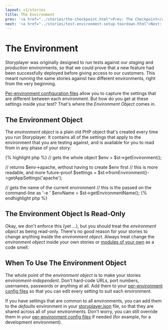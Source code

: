 ```yaml
---
layout: v1/stories
title: The Environment
prev: '<a href="../stories/the-checkpoint.html">Prev: The Checkpoint</a>'
next: '<a href="../stories/test-environment-setup-teardown.html">Next: Test Environment Setup / Teardown Phases</a>'
---
```


# The Environment

Storyplayer was originally designed to run tests against our _staging_ and _production_ environments, so that we could prove that a new feature had been successfully deployed before giving access to our customers.  This meant running the same stories against two different environments, right from the very beginning.

[Per-environment configuration files](../configuration/environment-config.html) allow you to capture the settings that are different between each environment.  But how do you get at these settings inside your test?  That's where the _Environment Object_ comes in.

## The Environment Object

The _environment object_ is a plain old PHP object that's created every time you run Storyplayer.  It contains all of the settings that apply to the environment that you are testing against, and is available for you to read from in any phase of your story:

{% highlight php %}
// gets the whole object
$env = $st->getEnvironment();

// returns $env->apache, without having to create $env first
// this is more readable, and more future-proof
$settings = $st->fromEnvironment()->getAppSettings('apache');

// gets the name of the current environment
// this is the <environment> passed on the command-line as '-e <environment>'
$envName = $st->getEnvironmentName();
{% endhighlight php %}

## The Environment Object Is Read-Only

Okay, we don't enforce this (yet ...), but you should treat the _environment object_ as being read-only.  There's no good reason for your stories to change anything inside the _environment object_.  Always treat change the _environment object_ inside your own stories or [modules of your own](../modules/making-your-own/index.html) as a code smell.

## When To Use The Environment Object

The whole point of the _environment object_ is to make your stories _environment-independent_.  Don't hard-code URLs, port numbers, usernames, passwords or anything at all.  Add them to your [per-environment config files](../configuration/environment-config.html) so that you can edit every setting to suit each environment.

If you have settings that are common to all environments, you can add them to the _defaults_ environment in your [storyplayer.json](../configuration/storyplayer-json.html) file, so that they are shared across all of your environments.  Don't worry, you can still override them in your [per-environment config files](../configuration/environment-config.html) if needed (for example, for a development environment).